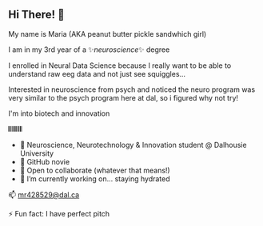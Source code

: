 ## Hi There! 👋
My name is Maria (AKA peanut butter pickle sandwhich girl)

I am in my 3rd year of a ✨*neuroscience*✨ degree

I enrolled in Neural Data Science because I really want to be able to understand raw eeg data and not just see squiggles...

Interested in neuroscience from psych and noticed the neuro program was very similar to the psych program here at dal, so i figured why not try!

I'm into biotech and innovation

𝄃𝄃𝄂𝄂𝄀𝄁𝄃𝄂𝄂𝄃


- 🔭 Neuroscience, Neurotechnology & Innovation student @ Dalhousie University
- 🌱 GitHub novie
- 👯 Open to collaborate (whatever that means!)
- 💬 I’m currently working on... staying hydrated

📫 mr428529@dal.ca

⚡ Fun fact: I have perfect pitch

<!--
**maregh/maregh** is a ✨ _special_ ✨ repository because its `README.md` (this file) appears on your GitHub profile.

Here are some ideas to get you started:

- 🔭 I’m currently working on ...
- 🌱 I’m currently learning ...
- 👯 I’m looking to collaborate on ...
- 🤔 I’m looking for help with ...
- 💬 Ask me about ...
- 📫 How to reach me: ...
- 😄 Pronouns: ...
- ⚡ Fun fact: ...
-->

